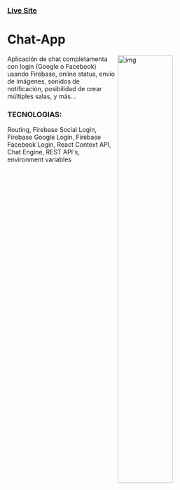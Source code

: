 ### [Live Site](https://unichat-cris.netlify.app)

# Chat-App

<img src="https://i.ibb.co/S5BxvP4/foto-Cafayate.png" align="right" alt="img" width="50%" height="auto" border="0">



Aplicación de chat completamenta con login (Google o Facebook) usando Firebase, online status, envío de imágenes, sonidos de notificación, posibilidad de crear múltiples salas, y más... <br/>

### TECNOLOGIAS: 

Routing, Firebase Social Login, Firebase Google Login, Firebase Facebook Login, React Context API, Chat Engine, REST API's, environment variables
